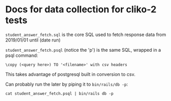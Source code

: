 # Docs for data collection for cliko-2 tests

`student_answer_fetch.sql` is the core SQL used to fetch response data from
2019/01/01 until (date run)

`student_answer_fetch.psql` (notice the 'p') is the same SQL, wrapped in a psql command:

`\copy (<query here>) TO '<filename>' with csv headers`

This takes advantage of postgresql built in conversion to csv.

Can probably run the later by piping it to `bin/rails/db -p`:

`cat student_answer_fetch.psql | bin/rails db -p`
